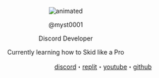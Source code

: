 <p align="center">
  <img src="https://media.discordapp.net/attachments/798655773214900255/868893910112538724/image0.gif" alt="animated" />
</p>

<p align="center">
    @myst0001
</p>

<p align="center">
    Discord Developer
</p>

<p align="center">
    Currently learning how to Skid like a Pro
</p>

                                                                                                                                                                             
  [discord](https://discord.com/invite/xly)・[replit](https://replit.com/@mystfym)・[youtube](https://www.youtube.com/channel/UCVBkmeqO57de4rJyVmoFvEg)・[github](https://github.com/myst0001)
